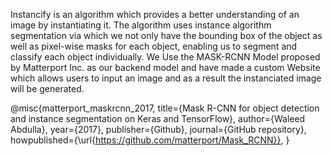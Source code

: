 Instancify is an algorithm which provides a better understanding of an image by instantiating it. The algorithm uses instance algorithm segmentation via which we not only have the bounding box of the object as well as pixel-wise masks for each object, enabling us to segment and classify
each object individually.
We Use the MASK-RCNN Model proposed by Matterport Inc. as our backend model and have made a custom Website which allows users to input an image and as a result the instanciated image will be generated.


@misc{matterport_maskrcnn_2017,
  title={Mask R-CNN for object detection and instance segmentation on Keras and TensorFlow},
  author={Waleed Abdulla},
  year={2017},
  publisher={Github},
  journal={GitHub repository},
  howpublished={\url{https://github.com/matterport/Mask_RCNN}},
}

